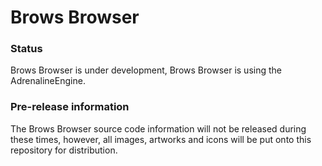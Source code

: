 # Brows Browser #
### Status ###
Brows Browser is under development, Brows Browser is using the AdrenalineEngine.
### Pre-release information ###
The Brows Browser source code information will not be released during these times, however, all images, artworks and icons will be put onto this repository for distribution.
